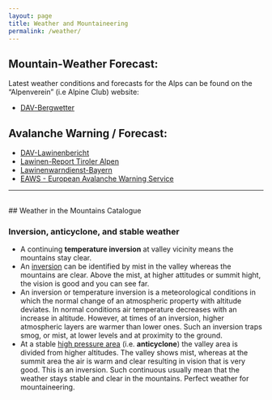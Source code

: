 ```yaml
---
layout: page
title: Weather and Mountaineering
permalink: /weather/
---
```

## Mountain-Weather Forecast:
Latest weather conditions and forecasts for the Alps can be found on the “Alpenverein” (i.e Alpine Club) website:
- [DAV-Bergwetter](https://www.alpenverein.de/DAV-Services/Bergwetter/Alpen/#2020-07-20|weatherLayer)


## Avalanche Warning / Forecast:
- [DAV-Lawinenbericht](https://www.alpenverein.de/DAV-Services/Lawinen-Lage/)
- [Lawinen-Report Tiroler Alpen](https://lawinen.report/bulletin/latest)
- [Lawinenwarndienst-Bayern](https://www.lawinenwarndienst-bayern.de/res/start_sommer.php)
- [EAWS - European Avalanche Warning Service](https://www.avalanches.org)


---
<br>
## Weather in the Mountains Catalogue

### Inversion, anticyclone, and stable weather
- A continuing **temperature inversion** at valley vicinity means the mountains stay clear.
- An [inversion](https://en.wikipedia.org/wiki/Inversion_(meteorology)) can be identified by mist in the valley whereas the mountains are clear. Above the mist, at higher attitudes or summit hight, the vision is good and you can see far.
- An inversion or temperature inversion is a meteorological conditions in which the normal change of an atmospheric property with altitude deviates. In normal conditions air temperature decreases with an increase in altitude. However, at times of an inversion, higher atmospheric layers are warmer than lower ones. Such an inversion traps smog, or mist, at lower levels and at proximity to the ground.
- At a stable [high pressure area](https://en.wikipedia.org/wiki/Anticyclone) (i.e. **anticyclone**) the valley area is divided from higher altitudes. The valley shows mist, whereas at the summit area the air is warm and clear resulting in vision that is very good. This is an inversion. Such continuous usually mean that the weather stays stable and clear in the mountains. Perfect weather for mountaineering.
